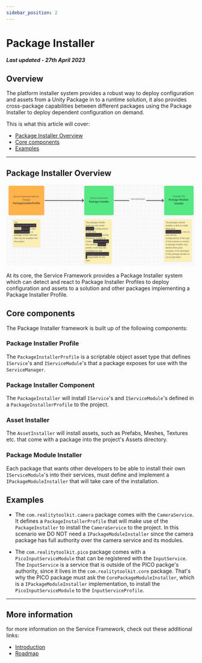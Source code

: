 ```yaml
---
sidebar_position: 2
---
```


# Package Installer

***Last updated - 27th April 2023***

## Overview

The platform installer system provides a robust way to deploy configuration and assets from a Unity Package in to a runtime solution, it also provides cross-package capabilities between different packages using the Package Installer to deploy dependent configuration on demand.

This is what this article will cover:

* [Package Installer Overview](#package-installer-overview)
* [Core components](#core-components)
* [Examples](#examples)

---

## Package Installer Overview

![Package Installer Overview diagram](Images/package_installer_overview.png)

At its core, the Service Framework provides a Package Installer system which can detect and react to Package Installer Profiles to deploy configuration and assets to a solution and other packages implementing a Package Installer Profile.

## Core components

The Package Installer framework is built up of the following components:

### Package Installer Profile

The `PackageInstallerProfile` is a scriptable object asset type that defines `IService`'s and `IServiceModule`'s that a package exposes for use with the `ServiceManager`.

### Package Installer Component

The `PackageInstaller` will install `IService`'s and `IServiceModule`'s defined in a `PackageInstallerProfile` to the project.

### Asset Installer

The `AssetInstaller` will install assets, such as Prefabs, Meshes, Textures etc. that come with a package into the project's Assets directory.

### Package Module Installer

Each package that wants other developers to be able to install their own `IServiceModule`'s into their services, must define and implement a `IPackageModuleInstaller` that will take care of the installation.

## Examples

* The `com.realitytoolkit.camera` package comes with the `CameraService`. It defines a `PackageInstallerProfile` that will make use of the `PackageInstaller` to install the `CameraService` to the project. In this scenario we DO NOT need a `IPackageModuleInstaller` since the camera package has full authority over the camera service and its modules.

* The `com.realitytoolkit.pico` package comes with a `PicoInputServiceModule` that can be registered with the `InputService`. The `InputService` is a service that is outside of the PICO packge's authority, since it lives in the `com.realitytoolkit.core` package. That's why the PICO package must ask the `CorePackageModuleInstaller`, which is a `IPackageModuleInstaller` implementation, to install the `PicoInputServiceModule` to the `InputServiceProfile`.

---

## More information

for more information on the Service Framework, check out these additional links:

* [Introduction](../basics/01_introduction.md)
* [Roadmap](../basics/07_roadmap.md)
